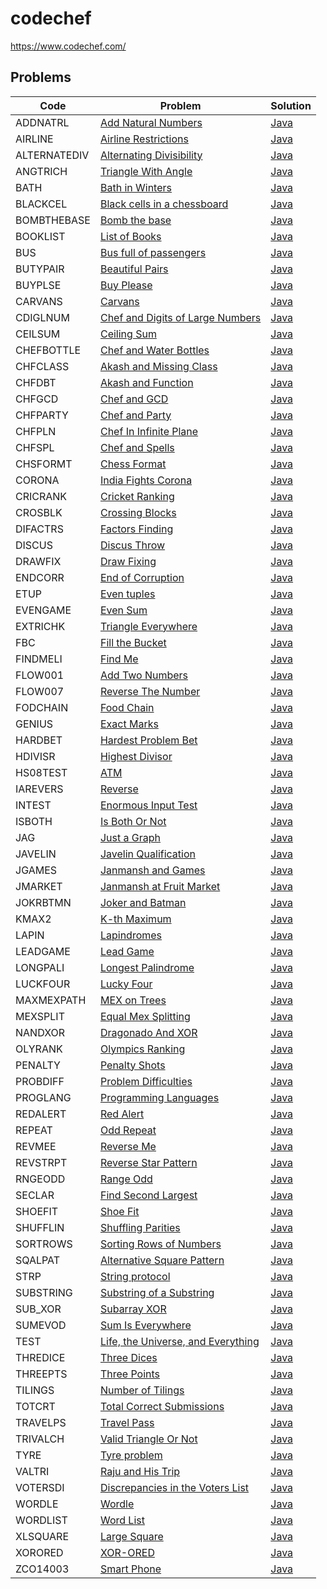 # codechef
https://www.codechef.com/

## Problems

<!-- @BEGIN:Problems@ -->
| Code | Problem | Solution |
| --- | --- | --- |
| ADDNATRL | [Add Natural Numbers](https://www.codechef.com/CCSTART2/problems/ADDNATRL) | [Java](src/main/java/com/github/pareronia/codechef/addnatrl/AddNaturalNumbers.java) |
| AIRLINE | [Airline Restrictions](https://www.codechef.com/SEPT21C/problems/AIRLINE) | [Java](src/main/java/com/github/pareronia/codechef/airline/AirlineRestrictions.java) |
| ALTERNATEDIV | [Alternating Divisibility](https://www.codechef.com/COOK139C/problems/ALTERNATEDIV) | [Java](src/main/java/com/github/pareronia/codechef/alternatediv/AlternatingDivisibility.java) |
| ANGTRICH | [Triangle With Angle](https://www.codechef.com/CCSTART2/problems/ANGTRICH) | [Java](src/main/java/com/github/pareronia/codechef/angtrich/TriangleWithAngle.java) |
| BATH | [Bath in Winters](https://www.codechef.com/MARCH221C/problems/BATH) | [Java](src/main/java/com/github/pareronia/codechef/bath/BathInWinters.java) |
| BLACKCEL | [Black cells in a chessboard](https://www.codechef.com/problems/BLACKCEL) | [Java](src/main/java/com/github/pareronia/codechef/blackcel/BlackCellsInAChessboard.java) |
| BOMBTHEBASE | [Bomb the base](https://www.codechef.com/START29D/problems/BOMBTHEBASE) | [Java](src/main/java/com/github/pareronia/codechef/bombthebase/BombTheBase.java) |
| BOOKLIST | [List of Books](https://www.codechef.com/IARCSJUD/problems/BOOKLIST) | [Java](src/main/java/com/github/pareronia/codechef/booklist/ListOfBooks.java) |
| BUS | [Bus full of passengers](https://www.codechef.com/problems/BUS) | [Java](src/main/java/com/github/pareronia/codechef/bus/BusFullOfPassengers.java) |
| BUTYPAIR | [Beautiful Pairs](https://www.codechef.com/LTIME98C/problems/BUTYPAIR) | [Java](src/main/java/com/github/pareronia/codechef/butypair/BeautifulPairs.java) |
| BUYPLSE | [Buy Please](https://www.codechef.com/CCSTART2/problems/BUYPLSE) | [Java](src/main/java/com/github/pareronia/codechef/buyplse/BuyPlease.java) |
| CARVANS | [Carvans](https://www.codechef.com/LRNDSA01/problems/CARVANS) | [Java](src/main/java/com/github/pareronia/codechef/carvans/Carvans.java) |
| CDIGLNUM | [Chef and Digits of Large Numbers](https://www.codechef.com/problems/CDIGLNUM) | [Java](src/main/java/com/github/pareronia/codechef/cdiglnum/ChefAndDigitsOfLargeNumbers.java) |
| CEILSUM | [Ceiling Sum](https://www.codechef.com/problems/CEILSUM) | [Java](src/main/java/com/github/pareronia/codechef/ceilsum/Main.java) |
| CHEFBOTTLE | [Chef and Water Bottles](https://www.codechef.com/START30C/problems/CHEFBOTTLE) | [Java](src/main/java/com/github/pareronia/codechef/chefbottle/ChefAndWaterBottles.java) |
| CHFCLASS | [Akash and Missing Class](https://www.codechef.com/MARCH221C/problems/CHFCLASS) | [Java](src/main/java/com/github/pareronia/codechef/chfclass/AkashAndMissingClass.java) |
| CHFDBT | [Akash and Function](https://www.codechef.com/MARCH221C/problems/CHFDBT) | [Java](src/main/java/com/github/pareronia/codechef/chfdbt/AkashAndFunction.java) |
| CHFGCD | [Chef and GCD](https://www.codechef.com/problems/CHFGCD) | [Java](src/main/java/com/github/pareronia/codechef/chfgcd/ChefAndGCD.java) |
| CHFPARTY | [Chef and Party](https://www.codechef.com/problems/CHFPARTY) | [Java](src/main/java/com/github/pareronia/codechef/chfparty/ChefAndParty.java) |
| CHFPLN | [Chef In Infinite Plane](https://www.codechef.com/problems/CHFPLN) | [Java](src/main/java/com/github/pareronia/codechef/chfpln/ChefInInfinitePlain.java) |
| CHFSPL | [Chef and Spells](https://www.codechef.com/LTIME98C/problems/CHFSPL) | [Java](src/main/java/com/github/pareronia/codechef/chfspl/ChefAndSpells.java) |
| CHSFORMT | [Chess Format](https://www.codechef.com/problems/CHSFORMT) | [Java](src/main/java/com/github/pareronia/codechef/chsformt/Main.java) |
| CORONA | [India Fights Corona](https://www.codechef.com/problems/CORONA) | [Java](src/main/java/com/github/pareronia/codechef/corona/IndiaFightsCorona.java) |
| CRICRANK | [Cricket Ranking](https://www.codechef.com/START6C/problems/CRICRANK) | [Java](src/main/java/com/github/pareronia/codechef/cricrank/Main.java) |
| CROSBLK | [Crossing Blocks](https://www.codechef.com/problems/CROSBLK) | [Java](src/main/java/com/github/pareronia/codechef/crosblk/CrossingBlocks.java) |
| DIFACTRS | [Factors Finding](https://www.codechef.com/CCSTART2/problems/DIFACTRS) | [Java](src/main/java/com/github/pareronia/codechef/difactrs/FactorsFinding.java) |
| DISCUS | [Discus Throw](https://www.codechef.com/MARCH221C/problems/DISCUS) | [Java](src/main/java/com/github/pareronia/codechef/discus/DiscusThrow.java) |
| DRAWFIX | [Draw Fixing](https://www.codechef.com/IARCSJUD/problems/DRAWFIX) | [Java](src/main/java/com/github/pareronia/codechef/drawfix/DrawFixing.java) |
| ENDCORR | [End of Corruption](https://www.codechef.com/IARCSJUD/problems/ENDCORR) | [Java](src/main/java/com/github/pareronia/codechef/endcorr/EndOfCorruption.java) |
| ETUP | [Even tuples](https://www.codechef.com/START6C/problems/ETUP) | [Java](src/main/java/com/github/pareronia/codechef/etup/Main.java) |
| EVENGAME | [Even Sum](https://www.codechef.com/problems/EVENGAME) | [Java](src/main/java/com/github/pareronia/codechef/evengame/EvenSum.java) |
| EXTRICHK | [Triangle Everywhere](https://www.codechef.com/CCSTART2/problems/EXTRICHK) | [Java](src/main/java/com/github/pareronia/codechef/extrichk/TriangleEverywhere.java) |
| FBC | [Fill the Bucket](https://www.codechef.com/START29D/problems/FBC) | [Java](src/main/java/com/github/pareronia/codechef/fbc/FillTheBucket.java) |
| FINDMELI | [Find Me](https://www.codechef.com/CCSTART2/problems/FINDMELI) | [Java](src/main/java/com/github/pareronia/codechef/findmeli/FindMe.java) |
| FLOW001 | [Add Two Numbers](https://www.codechef.com/problems/FLOW001) | [Java](src/main/java/com/github/pareronia/codechef/flow001/AddTwoNumbers.java) |
| FLOW007 | [Reverse The Number](https://www.codechef.com/LRNDSA01/problems/FLOW007) | [Java](src/main/java/com/github/pareronia/codechef/flow007/ReverseTheNumber.java) |
| FODCHAIN | [Food Chain](https://www.codechef.com/problems/FODCHAIN) | [Java](src/main/java/com/github/pareronia/codechef/fodchain/Main.java) |
| GENIUS | [Exact Marks](https://www.codechef.com/MARCH221C/problems/GENIUS) | [Java](src/main/java/com/github/pareronia/codechef/genius/ExactMarks.java) |
| HARDBET | [Hardest Problem Bet](https://www.codechef.com/problems/HARDBET) | [Java](src/main/java/com/github/pareronia/codechef/hardbet/HardestProblemBet.java) |
| HDIVISR | [Highest Divisor](https://www.codechef.com/problems/HDIVISR) | [Java](src/main/java/com/github/pareronia/codechef/hdivisr/HighestDivisor.java) |
| HS08TEST | [ATM](https://www.codechef.com/problems/HS08TEST) | [Java](src/main/java/com/github/pareronia/codechef/hs08test/ATM.java) |
| IAREVERS | [Reverse](https://www.codechef.com/IARCSJUD/problems/IAREVERS) | [Java](src/main/java/com/github/pareronia/codechef/iarevers/Reverse.java) |
| INTEST | [Enormous Input Test](https://www.codechef.com/problems/INTEST) | [Java](src/main/java/com/github/pareronia/codechef/intest/EnormousInputTest.java) |
| ISBOTH | [Is Both Or Not](https://www.codechef.com/CCSTART2/problems/ISBOTH) | [Java](src/main/java/com/github/pareronia/codechef/isboth/IsBothOrNot.java) |
| JAG | [Just a Graph](https://www.codechef.com/problems/JAG) | [Java](src/main/java/com/github/pareronia/codechef/jag/JustAGraph.java) |
| JAVELIN | [Javelin Qualification](https://www.codechef.com/problems/JAVELIN) | [Java](src/main/java/com/github/pareronia/codechef/javelin/JavelinQualification.java) |
| JGAMES | [Janmansh and Games](https://www.codechef.com/COOK139C/problems/JGAMES) | [Java](src/main/java/com/github/pareronia/codechef/jgames/JanmanshAndGames.java) |
| JMARKET | [Janmansh at Fruit Market](https://www.codechef.com/COOK139C/problems/JMARKET) | [Java](src/main/java/com/github/pareronia/codechef/jmarket/JanmanshAtFruitMarket.java) |
| JOKRBTMN | [Joker and Batman](https://www.codechef.com/START6C/problems/JOKRBTMN) | [Java](src/main/java/com/github/pareronia/codechef/jokrbtmn/Main.java) |
| KMAX2 | [K-th Maximum](https://www.codechef.com/problems/KMAX2) | [Java](src/main/java/com/github/pareronia/codechef/kmax2/KThMaximum.java) |
| LAPIN | [Lapindromes](https://www.codechef.com/LRNDSA01/problems/LAPIN) | [Java](src/main/java/com/github/pareronia/codechef/lapin/Lapindromes.java) |
| LEADGAME | [Lead Game](https://www.codechef.com/IARCSJUD/problems/LEADGAME) | [Java](src/main/java/com/github/pareronia/codechef/leadgame/LeadGame.java) |
| LONGPALI | [Longest Palindrome](https://www.codechef.com/IARCSJUD/problems/LONGPALI) | [Java](src/main/java/com/github/pareronia/codechef/longpali/LongestPalindrome.java) |
| LUCKFOUR | [Lucky Four](https://www.codechef.com/problems/LUCKFOUR) | [Java](src/main/java/com/github/pareronia/codechef/luckfour/LuckyFour.java) |
| MAXMEXPATH | [MEX on Trees](https://www.codechef.com/MARCH221C/problems/MAXMEXPATH) | [Java](src/main/java/com/github/pareronia/codechef/maxmexpath/MEXOnTrees.java) |
| MEXSPLIT | [Equal Mex Splitting](https://www.codechef.com/problems/MEXSPLIT) | [Java](src/main/java/com/github/pareronia/codechef/mexsplit/EqualMexSplitting.java) |
| NANDXOR | [Dragonado And XOR](https://www.codechef.com/COOK139C/problems/NANDXOR) | [Java](src/main/java/com/github/pareronia/codechef/nandxor/DragonadoAndXOR.java) |
| OLYRANK | [Olympics Ranking](https://www.codechef.com/problems/OLYRANK) | [Java](src/main/java/com/github/pareronia/codechef/olyrank/OlympicsRanking.java) |
| PENALTY | [Penalty Shots](https://www.codechef.com/problems/PENALTY) | [Java](src/main/java/com/github/pareronia/codechef/penalty/PenaltyShots.java) |
| PROBDIFF | [Problem Difficulties](https://www.codechef.com/problems/PROBDIFF) | [Java](src/main/java/com/github/pareronia/codechef/probdiff/ProblemDifficulties.java) |
| PROGLANG | [Programming Languages](https://www.codechef.com/problems/PROGLANG) | [Java](src/main/java/com/github/pareronia/codechef/proglang/ProgrammingLanguages.java) |
| REDALERT | [Red Alert](https://www.codechef.com/LTIME98C/problems/REDALERT) | [Java](src/main/java/com/github/pareronia/codechef/redalert/RedAlert.java) |
| REPEAT | [Odd Repeat](https://www.codechef.com/problems/REPEAT) | [Java](src/main/java/com/github/pareronia/codechef/repeat/OddRepeat.java) |
| REVMEE | [Reverse Me](https://www.codechef.com/CCSTART2/problems/REVMEE) | [Java](src/main/java/com/github/pareronia/codechef/revmee/ReverseMe.java) |
| REVSTRPT | [Reverse Star Pattern](https://www.codechef.com/CCSTART2/problems/REVSTRPT) | [Java](src/main/java/com/github/pareronia/codechef/revstrpt/ReverseStarPattern.java) |
| RNGEODD | [Range Odd](https://www.codechef.com/CCSTART2/problems/RNGEODD) | [Java](src/main/java/com/github/pareronia/codechef/rngeodd/RangeOdd.java) |
| SECLAR | [Find Second Largest](https://www.codechef.com/CCSTART2/problems/SECLAR) | [Java](src/main/java/com/github/pareronia/codechef/seclar/FindSecondLargest.java) |
| SHOEFIT | [Shoe Fit](https://www.codechef.com/problems/SHOEFIT) | [Java](src/main/java/com/github/pareronia/codechef/shoefit/ShoeFit.java) |
| SHUFFLIN | [Shuffling Parities](https://www.codechef.com/SEPT21C/problems/SHUFFLIN) | [Java](src/main/java/com/github/pareronia/codechef/shufflin/ShufflingParities.java) |
| SORTROWS | [Sorting Rows of Numbers](https://www.codechef.com/IARCSJUD/problems/SORTROWS) | [Java](src/main/java/com/github/pareronia/codechef/sortrows/SortingRowsOfNumbers.java) |
| SQALPAT | [Alternative Square Pattern](https://www.codechef.com/CCSTART2/problems/SQALPAT) | [Java](src/main/java/com/github/pareronia/codechef/sqalpat/AlternativeSquarePattern.java) |
| STRP | [String protocol](https://www.codechef.com/START29D/problems/STRP) | [Java](src/main/java/com/github/pareronia/codechef/strp/StringProtocol.java) |
| SUBSTRING | [Substring of a Substring](https://www.codechef.com/MARCH221C/problems/SUBSTRING) | [Java](src/main/java/com/github/pareronia/codechef/substring/SubstringOfASubstring.java) |
| SUB_XOR | [Subarray XOR](https://www.codechef.com/MARCH221C/problems/SUB_XOR) | [Java](src/main/java/com/github/pareronia/codechef/sub_xor/SubarrayXOR.java) |
| SUMEVOD | [Sum Is Everywhere](https://www.codechef.com/CCSTART2/problems/SUMEVOD) | [Java](src/main/java/com/github/pareronia/codechef/sumevod/SumIsEverywhere.java) |
| TEST | [Life, the Universe, and Everything](https://www.codechef.com/LRNDSA01/problems/TEST) | [Java](src/main/java/com/github/pareronia/codechef/test/LifeTheUniverseAndEverything.java) |
| THREDICE | [Three Dices](https://www.codechef.com/START6C/problems/THREDICE) | [Java](src/main/java/com/github/pareronia/codechef/thredice/Main.java) |
| THREEPTS | [Three Points](https://www.codechef.com/problems/THREEPTS) | [Java](src/main/java/com/github/pareronia/codechef/threepts/ThreePoints.java) |
| TILINGS | [Number of Tilings](https://www.codechef.com/IARCSJUD/problems/TILINGS) | [Java](src/main/java/com/github/pareronia/codechef/tilings/NumberOfTilings.java) |
| TOTCRT | [Total Correct Submissions](https://www.codechef.com/problems/TOTCRT) | [Java](src/main/java/com/github/pareronia/codechef/totcrt/Main.java) |
| TRAVELPS | [Travel Pass](https://www.codechef.com/SEPT21C/problems/TRAVELPS) | [Java](src/main/java/com/github/pareronia/codechef/travelps/TravelPass.java) |
| TRIVALCH | [Valid Triangle Or Not](https://www.codechef.com/CCSTART2/problems/TRIVALCH) | [Java](src/main/java/com/github/pareronia/codechef/trivalch/ValidTriangleOrNot.java) |
| TYRE | [Tyre problem](https://www.codechef.com/START29D/problems/TYRE) | [Java](src/main/java/com/github/pareronia/codechef/tyre/TyreProblem.java) |
| VALTRI | [Raju and His Trip](https://www.codechef.com/CCSTART2/problems/VALTRI) | [Java](src/main/java/com/github/pareronia/codechef/valtri/RajuAndHisTrip.java) |
| VOTERSDI | [Discrepancies in the Voters List](https://www.codechef.com/IARCSJUD/problems/VOTERSDI) | [Java](src/main/java/com/github/pareronia/codechef/votersdi/DiscrepanciesInTheVotersList.java) |
| WORDLE | [Wordle](https://www.codechef.com/MARCH221C/problems/WORDLE) | [Java](src/main/java/com/github/pareronia/codechef/wordle/Wordle.java) |
| WORDLIST | [Word List](https://www.codechef.com/IARCSJUD/problems/WORDLIST) | [Java](src/main/java/com/github/pareronia/codechef/wordlist/WordList.java) |
| XLSQUARE | [Large Square](https://www.codechef.com/problems/XLSQUARE) | [Java](src/main/java/com/github/pareronia/codechef/xlsquare/LargeSquare.java) |
| XORORED | [XOR-ORED](https://www.codechef.com/problems/XORORED) | [Java](src/main/java/com/github/pareronia/codechef/xorored/XorOred.java) |
| ZCO14003 | [Smart Phone](https://www.codechef.com/LRNDSA01/problems/ZCO14003) | [Java](src/main/java/com/github/pareronia/codechef/zco14003/SmartPhone.java) |
<!-- @END:Problems@ -->
